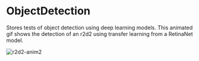 # ObjectDetection
Stores tests of object detection using deep learning models.
This animated gif shows the detection of an r2d2 using transfer learning from a RetinaNet model.


![r2d2-anim2](https://user-images.githubusercontent.com/5798711/108437831-e99fd800-7202-11eb-9e32-299061963de2.gif)

